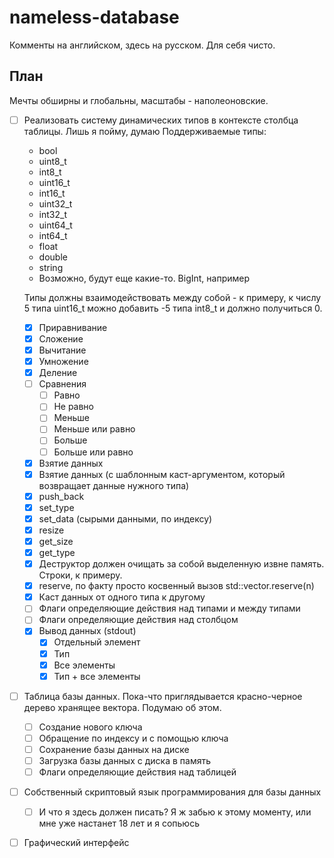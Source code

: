 # nameless-database
Комменты на английском, здесь на русском. Для себя чисто.

## План
Мечты обширны и глобальны, масштабы - наполеоновские.
- [ ] Реализовать систему динамических типов в контексте столбца таблицы. Лишь я пойму, думаю
  Поддерживаемые типы:
  - bool
  - uint8_t
  - int8_t
  - uint16_t
  - int16_t
  - uint32_t
  - int32_t
  - uint64_t
  - int64_t
  - float
  - double
  - string
  - Возможно, будут еще какие-то. BigInt, например
  
  Типы должны взаимодействовать между собой - к примеру, к числу 5 типа uint16_t можно добавить -5 типа int8_t и должно получиться 0.
  
  - [x] Приравнивание
  - [x] Сложение
  - [x] Вычитание
  - [x] Умножение
  - [x] Деление
  - [ ] Сравнения
    - [ ] Равно
    - [ ] Не равно
    - [ ] Меньше
    - [ ] Меньше или равно
    - [ ] Больше
    - [ ] Больше или равно
  - [x] Взятие данных
  - [x] Взятие данных (с шаблонным каст-аргументом, который возвращает данные нужного типа)
  - [x] push_back
  - [x] set_type
  - [x] set_data (сырыми данными, по индексу)
  - [x] resize
  - [x] get_size
  - [x] get_type
  - [x] Деструктор должен очищать за собой выделенную извне память. Строки, к примеру.
  - [x] reserve, по факту просто косвенный вызов std::vector.reserve(n)
  - [x] Каст данных от одного типа к другому
  - [ ] Флаги определяющие действия над типами и между типами
  - [ ] Флаги определяющие действия над столбцом
  - [x] Вывод данных (stdout)
  	- [x] Отдельный элемент
	- [x] Тип
	- [x] Все элементы
	- [x] Тип + все элементы
	
- [ ] Таблица базы данных. Пока-что приглядывается красно-черное дерево хранящее вектора. Подумаю об этом.
  - [ ] Создание нового ключа
  - [ ] Обращение по индексу и с помощью ключа
  - [ ] Сохранение базы данных на диске
  - [ ] Загрузка базы данных с диска в память
  - [ ] Флаги определяющие действия над таблицей
- [ ] Собственный скриптовый язык программирования для базы данных
  - [ ] И что я здесь должен писать? Я ж забью к этому моменту, или мне уже настанет 18 лет и я сопьюсь
- [ ] Графический интерфейс
